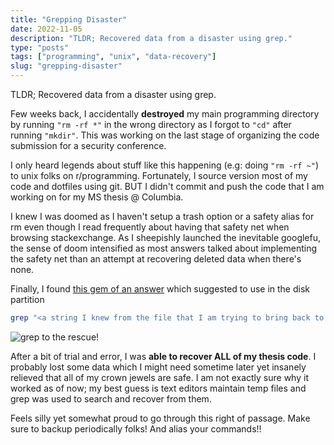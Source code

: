 ```yaml
---
title: "Grepping Disaster"
date: 2022-11-05
description: "TLDR; Recovered data from a disaster using grep."
type: "posts"
tags: ["programming", "unix", "data-recovery"]
slug: "grepping-disaster"
---
```


TLDR; Recovered data from a disaster using grep.

Few weeks back, I accidentally **destroyed** my main programming directory by running `"rm -rf *"` in the wrong directory as I forgot to `"cd"` after running `"mkdir"`. This was working on the last stage of organizing the code submission for a security conference.

I only heard legends about stuff like this happening (e.g: doing `"rm -rf ~"`) to unix folks on r/programming. Fortunately, I source version most of my code and dotfiles using git. BUT I didn't commit and push the code that I am working on for my MS thesis @ Columbia.

I knew I was doomed as I haven't setup a trash option or a safety alias for rm even though I read frequently about having that safety net when browsing stackexchange. As I sheepishly launched the inevitable googlefu, the sense of doom intensified as most answers talked about implementing the safety net than an attempt at recovering deleted data when there's none.

Finally, I found [this gem of an answer](https://askubuntu.com/questions/3883/how-to-recover-deleted-files/3912#3912) which suggested to use in the disk partition

```bash
grep "<a string I knew from the file that I am trying to bring back to life>"
```

![grep to the rescue!](/images/grep-save-rm-rf.jpeg) 

After a bit of trial and error, I was **able to recover ALL of my thesis code**. I probably lost some data which I might need sometime later yet insanely relieved that all of my crown jewels are safe. I am not exactly sure why it worked as of now; my best guess is text editors maintain temp files and grep was used to search and recover from them.

Feels silly yet somewhat proud to go through this right of passage. Make sure to backup periodically folks! And alias your commands!!
